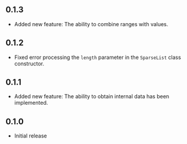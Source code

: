 ## 0.1.3

- Added new feature: The ability to combine ranges with values.

## 0.1.2

- Fixed error processing the `length` parameter in the `SparseList` class constructor.

## 0.1.1

- Added new feature: The ability to obtain internal data has been implemented.

## 0.1.0

- Initial release